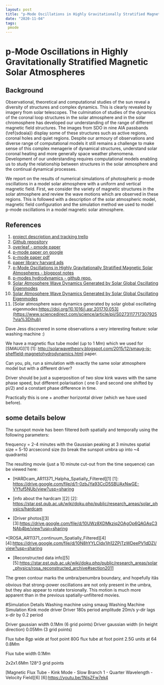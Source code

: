 ```yaml
---
layout: post
title: "p-Mode Oscillations in Highly Gravitationally Stratified Magnetic Solar Atmospheres"
date: "2020-11-04"
tags:
 pmode
---
```




# p-Mode Oscillations in Highly Gravitationally Stratified Magnetic Solar Atmospheres





## Background

Observational, theoretical and computational studies of the sun reveal a diversity of  structures and complex dynamics. This is clearly revealed by imagery from solar telescopes. The culmination of studies of the dynamics of the coronal loop structures  in the solar atmosphere and in the solar chromosphere has developed our understanding of the range of different magnetic field structures. The images from SDO in nine AIA passbands (\ref{sdoaia}) display some of these structures such as active regions, coronal holes and quiet regions. Despite our armoury of observations and diverse range of computational models it still remains a challenge to make sense of this complex menagerie of dynamical structures, understand solar coronal heating and more generally space weather phenomena. Development of our understanding requires computational models enabling us to study the relationship between structures in the solar atmosphere and the continual dynamical processes.

We report on the results of numerical simulations of photospheric p-mode oscillations in a model solar atmosphere with a uniform and vertical magnetic field. First, we consider the variety of magnetic structures in the solar atmosphere and review the wave motions which are observed in these regions. This is followed with a description of the solar atmospheric model, magnetic field configuration and the simulation method we used to model p-mode oscillations in a model magnetic solar atmosphere.


## References




1. [project description and tracking trello](https://trello.com/c/AOyAs8To/19-pmode-vertical-fields)
2. [Github repository](https://github.com/mikeg64/smaug_realpmode)
3. [overleaf - pmode paper](https://www.overleaf.com/project/5ef5e8bd0e1c36000168dc8e)
4. [p-mode paper on google](https://drive.google.com/drive/folders/13H8wj1_HqDwlEV5Df_8EUNqaCZ_6w6p0)
5. [p-mode paper pdf](https://drive.google.com/file/d/13BynIop0q0L5KsiLEm9aAU2lJHhJVKN5/view?usp=sharing)
6. [paper library harvard ads](https://ui.adsabs.harvard.edu/user/libraries/Tdy1OxdTQgyZvRlUIMZFYg)
7. [p-Mode Oscillations in Highly Gravitationally Stratified Magnetic Solar Atmospheres - blogpost notes](http://solarwavetheory.blogspot.com/2018/03/p-mode-oscillations-in-magnetic-solar.html)
8. [p-modes hydrodynamics - github repo.](https://github.com/mikeg64/smaug_pmode)
9. [Solar Atmosphere Wave Dynamics Generated by Solar Global Oscillating Eigenmodes](http://solarwavetheory.blogspot.com/2017/12/solar-atmosphere-wave-dynamics.html)
10. [Solar Atmosphere Wave Dynamics Generated by Solar Global Oscillating Eigenmodes](https://drive.google.com/file/d/1za41jar2NaYe1IsK-yNroG1YZhQVs9bW/view)
11. [Solar atmosphere wave dynamics generated by solar global oscillating eigenmodes:https://doi.org/10.1016/j.asr.2017.10.053](https://www.sciencedirect.com/science/article/pii/S0273117717307925?via%3Dihub)





Dave Jess  discovered in some observations a very interesting feature: solar washing machine :) 


We have a magnetic flux tube model (up to 1 Mm) which we used for [SMAUG][1]
[1]: http://solarwavetheory.blogspot.com/2015/12/smaug-is-sheffield-magnetohydrodynamics.html paper. 


Can you, pls, run a simulation with exactly the same solar atmosphere model but with a different driver?

Driver should be just a  superposition
of two slow kink waves with the same phase speed, but different polarisation  ( one 0 and second one shifted by pi/2) 
and a constant phase difference in time.

Practically this is one  + another horizontal driver (which we have used before).

## some details below 

The sunspot movie has been filtered  *both* spatially and temporally using the following parameters:

frequency = 2-4 minutes with the Gaussian peaking at 3 minutes
spatial size = 5-10 arcsecond size (to break the sunspot umbra up into ~4 quadrants)





The resulting movie (just a 10 minute cut-out from the time sequence) can be viewed here:
* [HARDcam_AR11371_Halpha_Spatially_Filtered][1]
[1]: https://drive.google.com/file/d/1-0zbJYa93CcD5SBUAxNwGE-VYfuf5NUb/view?usp=sharing

* [info about the hardcam ][2]
[2]: https://star.pst.qub.ac.uk/wiki/doku.php/public/research_areas/solar_physics/hardcam

* [Driver photos][3]
[3]:https://drive.google.com/file/d/10UWz8XDMkziq2OAgOp6QAGAsC3NAb4be/view?usp=sharing

*[ROSA_AR11371_continuum_Spatially_Filtered][4]
[4]:https://drive.google.com/file/d/10N8hYYLCldx1jh12ZPjTzWDeePV1dDZI/view?usp=sharing

* [Reconstructed data info][5]
[5]:https://star.pst.qub.ac.uk/wiki/doku.php/public/research_areas/solar_physics/rosa_reconstructed_archive#section2011


The green contour marks the umbra/penumbra boundary, and hopefully itâs obvious that strong-power oscillations are not only present in the umbra, but they also appear to rotate torsionally. This motion is much more apparent than in the previous spatially-unfiltered movies.





#Simulation Details
Washing machine  using smaug 
Washing Machine Simulation
Kink mode driver Driver
180s period
amplitude 20m/s
y-dir lags x-dir by 0.2 period

Driver gaussian width 0.1Mm (6 grid points)
Driver gaussian width (in height direction) 0.05Mm (3 grid points)

Flux tube 8gp wide at foot point
80G flux tube at foot point 
2.5G units at 64  0.8Mm

Flux tube width 0.1Mm

2x2x1.6Mm 128^3 grid points

[Magnetic Flux Tube - Kink Mode - Slow Branch 1 - Quarter Wavelength - Velocity Field][6] 
[6]:https://youtu.be/1NisZFw7ek4

